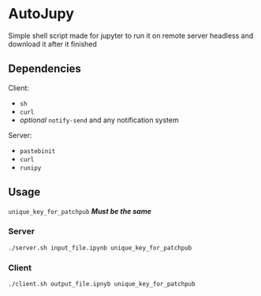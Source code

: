 # AutoJupy
Simple shell script made for jupyter to run it on remote server headless and download it after it finished
## Dependencies
Client:
- `sh`
- `curl`
- _optional_ `notify-send` and any notification system

Server:
- `pastebinit` 
- `curl`
- `runipy`

## Usage
`unique_key_for_patchpub` ***Must be the same***
### Server
`./server.sh input_file.ipynb unique_key_for_patchpub`
### Client
`./client.sh output_file.ipnyb unique_key_for_patchpub`
